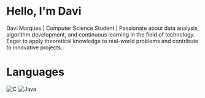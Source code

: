 <h1><strong>Hello, I'm Davi</strong></h1>

Davi Marques | Computer Science Student | Passionate about data analysis, algorithm development, and continuous learning in the field of technology. Eager to apply theoretical knowledge to real-world problems and contribute to innovative projects.


<h1><strong>Languages</strong></h1>

![C](https://img.shields.io/badge/C-A8B9CC?style=for-the-badge&logo=c&logoColor=white)
![Java](https://img.shields.io/badge/Java-007396?style=for-the-badge&logo=java&logoColor=white)

